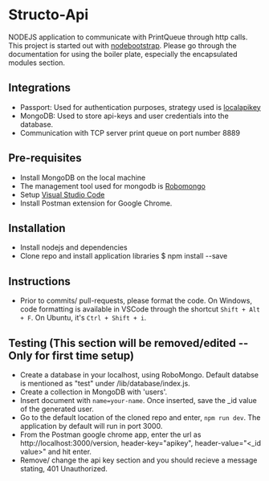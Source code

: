 # Structo-Api
NODEJS application to communicate with PrintQueue through http calls. This project is started out with [nodebootstrap](http://nodebootstrap.io/). 
Please go through the documentation for using the boiler plate, especially the encapsulated modules section.

## Integrations
* Passport: Used for authentication purposes, strategy used is [localapikey](https://www.npmjs.com/package/passport-localapikey-update)
* MongoDB: Used to store api-keys and user credentials into the database.
* Communication with TCP server print queue on port number 8889

## Pre-requisites
* Install MongoDB on the local machine
* The management tool used for mongodb is [Robomongo](https://robomongo.org/)
* Setup [Visual Studio Code](https://code.visualstudio.com/) 
* Install Postman extension for Google Chrome. 

## Installation
* Install nodejs and dependencies
* Clone repo and install application libraries
    $ npm install --save 
    
## Instructions
* Prior to commits/ pull-requests, please format the code. 
On Windows, code formatting is available in VSCode through the shortcut `Shift + Alt + F`.
On Ubuntu, it's `Ctrl + Shift + i`.
    
## Testing (This section will be removed/edited -- Only for first time setup)
* Create a database in your localhost, using RoboMongo. Default databse is mentioned as "test" under /lib/database/index.js.
* Create a collection in MongoDB with 'users'.
* Insert document with ```name=your-name```. Once inserted, save the _id value of the generated user.
* Go to the default location of the cloned repo and enter, ```npm run dev```. The application by default will run in port 3000.
* From the Postman google chrome app, enter the url as http://localhost:3000/version, header-key="apikey", header-value="<_id value>" and hit enter.
* Remove/ change the api key section and you should recieve a message stating, 401 Unauthorized.